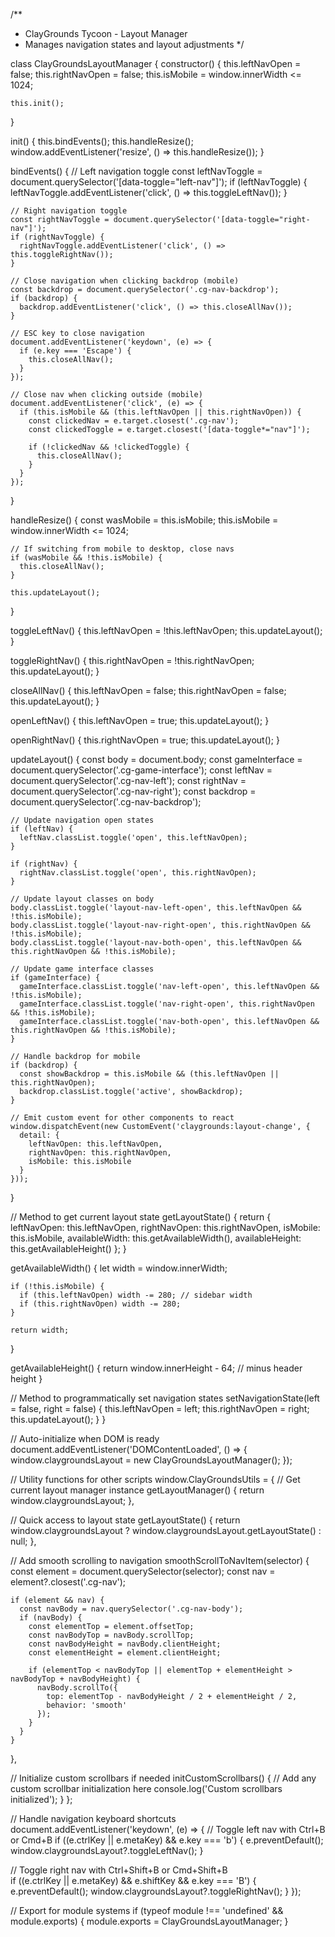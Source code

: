 /**
 * ClayGrounds Tycoon - Layout Manager
 * Manages navigation states and layout adjustments
 */

class ClayGroundsLayoutManager {
  constructor() {
    this.leftNavOpen = false;
    this.rightNavOpen = false;
    this.isMobile = window.innerWidth <= 1024;
    
    this.init();
  }
  
  init() {
    this.bindEvents();
    this.handleResize();
    window.addEventListener('resize', () => this.handleResize());
  }
  
  bindEvents() {
    // Left navigation toggle
    const leftNavToggle = document.querySelector('[data-toggle="left-nav"]');
    if (leftNavToggle) {
      leftNavToggle.addEventListener('click', () => this.toggleLeftNav());
    }
    
    // Right navigation toggle
    const rightNavToggle = document.querySelector('[data-toggle="right-nav"]');
    if (rightNavToggle) {
      rightNavToggle.addEventListener('click', () => this.toggleRightNav());
    }
    
    // Close navigation when clicking backdrop (mobile)
    const backdrop = document.querySelector('.cg-nav-backdrop');
    if (backdrop) {
      backdrop.addEventListener('click', () => this.closeAllNav());
    }
    
    // ESC key to close navigation
    document.addEventListener('keydown', (e) => {
      if (e.key === 'Escape') {
        this.closeAllNav();
      }
    });
    
    // Close nav when clicking outside (mobile)
    document.addEventListener('click', (e) => {
      if (this.isMobile && (this.leftNavOpen || this.rightNavOpen)) {
        const clickedNav = e.target.closest('.cg-nav');
        const clickedToggle = e.target.closest('[data-toggle*="nav"]');
        
        if (!clickedNav && !clickedToggle) {
          this.closeAllNav();
        }
      }
    });
  }
  
  handleResize() {
    const wasMobile = this.isMobile;
    this.isMobile = window.innerWidth <= 1024;
    
    // If switching from mobile to desktop, close navs
    if (wasMobile && !this.isMobile) {
      this.closeAllNav();
    }
    
    this.updateLayout();
  }
  
  toggleLeftNav() {
    this.leftNavOpen = !this.leftNavOpen;
    this.updateLayout();
  }
  
  toggleRightNav() {
    this.rightNavOpen = !this.rightNavOpen;
    this.updateLayout();
  }
  
  closeAllNav() {
    this.leftNavOpen = false;
    this.rightNavOpen = false;
    this.updateLayout();
  }
  
  openLeftNav() {
    this.leftNavOpen = true;
    this.updateLayout();
  }
  
  openRightNav() {
    this.rightNavOpen = true;
    this.updateLayout();
  }
  
  updateLayout() {
    const body = document.body;
    const gameInterface = document.querySelector('.cg-game-interface');
    const leftNav = document.querySelector('.cg-nav-left');
    const rightNav = document.querySelector('.cg-nav-right');
    const backdrop = document.querySelector('.cg-nav-backdrop');
    
    // Update navigation open states
    if (leftNav) {
      leftNav.classList.toggle('open', this.leftNavOpen);
    }
    
    if (rightNav) {
      rightNav.classList.toggle('open', this.rightNavOpen);
    }
    
    // Update layout classes on body
    body.classList.toggle('layout-nav-left-open', this.leftNavOpen && !this.isMobile);
    body.classList.toggle('layout-nav-right-open', this.rightNavOpen && !this.isMobile);
    body.classList.toggle('layout-nav-both-open', this.leftNavOpen && this.rightNavOpen && !this.isMobile);
    
    // Update game interface classes
    if (gameInterface) {
      gameInterface.classList.toggle('nav-left-open', this.leftNavOpen && !this.isMobile);
      gameInterface.classList.toggle('nav-right-open', this.rightNavOpen && !this.isMobile);
      gameInterface.classList.toggle('nav-both-open', this.leftNavOpen && this.rightNavOpen && !this.isMobile);
    }
    
    // Handle backdrop for mobile
    if (backdrop) {
      const showBackdrop = this.isMobile && (this.leftNavOpen || this.rightNavOpen);
      backdrop.classList.toggle('active', showBackdrop);
    }
    
    // Emit custom event for other components to react
    window.dispatchEvent(new CustomEvent('claygrounds:layout-change', {
      detail: {
        leftNavOpen: this.leftNavOpen,
        rightNavOpen: this.rightNavOpen,
        isMobile: this.isMobile
      }
    }));
  }
  
  // Method to get current layout state
  getLayoutState() {
    return {
      leftNavOpen: this.leftNavOpen,
      rightNavOpen: this.rightNavOpen,
      isMobile: this.isMobile,
      availableWidth: this.getAvailableWidth(),
      availableHeight: this.getAvailableHeight()
    };
  }
  
  getAvailableWidth() {
    let width = window.innerWidth;
    
    if (!this.isMobile) {
      if (this.leftNavOpen) width -= 280; // sidebar width
      if (this.rightNavOpen) width -= 280;
    }
    
    return width;
  }
  
  getAvailableHeight() {
    return window.innerHeight - 64; // minus header height
  }
  
  // Method to programmatically set navigation states
  setNavigationState(left = false, right = false) {
    this.leftNavOpen = left;
    this.rightNavOpen = right;
    this.updateLayout();
  }
}

// Auto-initialize when DOM is ready
document.addEventListener('DOMContentLoaded', () => {
  window.claygroundsLayout = new ClayGroundsLayoutManager();
});

// Utility functions for other scripts
window.ClayGroundsUtils = {
  // Get current layout manager instance
  getLayoutManager() {
    return window.claygroundsLayout;
  },
  
  // Quick access to layout state
  getLayoutState() {
    return window.claygroundsLayout ? window.claygroundsLayout.getLayoutState() : null;
  },
  
  // Add smooth scrolling to navigation
  smoothScrollToNavItem(selector) {
    const element = document.querySelector(selector);
    const nav = element?.closest('.cg-nav');
    
    if (element && nav) {
      const navBody = nav.querySelector('.cg-nav-body');
      if (navBody) {
        const elementTop = element.offsetTop;
        const navBodyTop = navBody.scrollTop;
        const navBodyHeight = navBody.clientHeight;
        const elementHeight = element.clientHeight;
        
        if (elementTop < navBodyTop || elementTop + elementHeight > navBodyTop + navBodyHeight) {
          navBody.scrollTo({
            top: elementTop - navBodyHeight / 2 + elementHeight / 2,
            behavior: 'smooth'
          });
        }
      }
    }
  },
  
  // Initialize custom scrollbars if needed
  initCustomScrollbars() {
    // Add any custom scrollbar initialization here
    console.log('Custom scrollbars initialized');
  }
};

// Handle navigation keyboard shortcuts
document.addEventListener('keydown', (e) => {
  // Toggle left nav with Ctrl+B or Cmd+B
  if ((e.ctrlKey || e.metaKey) && e.key === 'b') {
    e.preventDefault();
    window.claygroundsLayout?.toggleLeftNav();
  }
  
  // Toggle right nav with Ctrl+Shift+B or Cmd+Shift+B  
  if ((e.ctrlKey || e.metaKey) && e.shiftKey && e.key === 'B') {
    e.preventDefault();
    window.claygroundsLayout?.toggleRightNav();
  }
});

// Export for module systems
if (typeof module !== 'undefined' && module.exports) {
  module.exports = ClayGroundsLayoutManager;
}